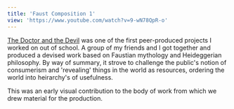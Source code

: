 ```yaml
---
title: 'Faust Composition 1'
view: 'https://www.youtube.com/watch?v=9-wN78QpR-o'
---
```


[The Doctor and the Devil](http://trevorsargent.me/2018/01/18/the-doctor-and-the-devil.html) was one of the first peer-produced projects I worked on out of school. A group of my friends and I got together and produced a devised work based on Faustian mythology and Heideggerian philosophy. By way of summary, it strove to challenge the public's notion of consumerism and 'revealing' things in the world as resources, ordering the world into heirarchy's of usefulness. 

This was an early visual contribution to the body of work from which we drew material for the production. 

